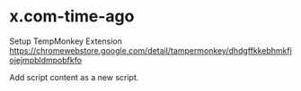 # x.com-time-ago

Setup TempMonkey Extension
https://chromewebstore.google.com/detail/tampermonkey/dhdgffkkebhmkfjojejmpbldmpobfkfo

Add script content as a new script.
